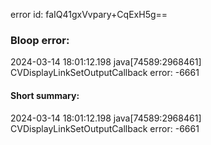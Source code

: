 error id: faIQ41gxVvpary+CqExH5g==
### Bloop error:

2024-03-14 18:01:12.198 java[74589:2968461] CVDisplayLinkSetOutputCallback error: -6661
#### Short summary: 

2024-03-14 18:01:12.198 java[74589:2968461] CVDisplayLinkSetOutputCallback error: -6661